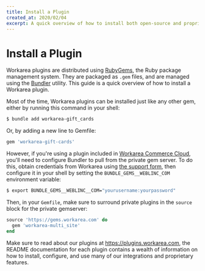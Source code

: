 ```yaml
---
title: Install a Plugin
created_at: 2020/02/04
excerpt: A quick overview of how to install both open-source and proprietary Workarea plugins.
---
```


# Install a Plugin

Workarea plugins are distributed using [RubyGems](https://rubygems.org), the Ruby package management system. They are packaged as `.gem` files, and are managed using the [Bundler](https://bundler.io) utility. This guide is a quick overview of how to install a Workarea plugin.

Most of the time, Workarea plugins can be installed just like any other gem, either by running this command in your shell:

```bash
$ bundle add workarea-gift_cards
```

Or, by adding a new line to Gemfile:

```ruby
gem 'workarea-gift-cards'
```

However, if you're using a plugin included in [Workarea Commerce Cloud](https://www.workarea.com/pages/commerce-cloud), you'll need to configure Bundler to pull from the private gem server. To do this, obtain credentials from Workarea using [the support form](https://support.workarea.com), then configure it in your shell by setting the `BUNDLE_GEMS__WEBLINC_COM` environment variable:

```bash
$ export BUNDLE_GEMS__WEBLINC__COM="yourusername:yourpassword"
```

Then, in your `Gemfile`, make sure to surround private plugins in the `source` block for the private gemserver:

```ruby
source 'https://gems.workarea.com' do
  gem 'workarea-multi_site'
end
```

Make sure to read about our plugins at https://plugins.workarea.com, the README documentation for each plugin contains a wealth of information on how to install, configure, and use many of our integrations and proprietary features.
